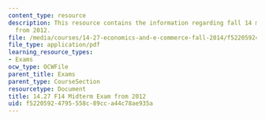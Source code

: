 ```yaml
---
content_type: resource
description: This resource contains the information regarding fall 14 midterm exam
  from 2012.
file: /media/courses/14-27-economics-and-e-commerce-fall-2014/f52205924795558c89cca44c78ae935a_MIT14_27F14_Midterm_2012.pdf
file_type: application/pdf
learning_resource_types:
- Exams
ocw_type: OCWFile
parent_title: Exams
parent_type: CourseSection
resourcetype: Document
title: 14.27 F14 Midterm Exam from 2012
uid: f5220592-4795-558c-89cc-a44c78ae935a
---
```

